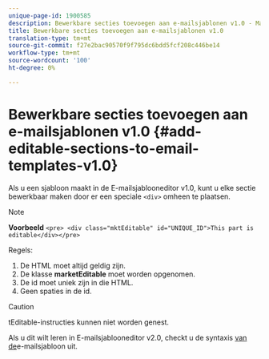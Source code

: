 ```yaml
---
unique-page-id: 1900585
description: Bewerkbare secties toevoegen aan e-mailsjablonen v1.0 - Marketo Docs - Productdocumentatie
title: Bewerkbare secties toevoegen aan e-mailsjablonen v1.0
translation-type: tm+mt
source-git-commit: f27e2bac90570f9f795dc6bdd5fcf208c446be14
workflow-type: tm+mt
source-wordcount: '100'
ht-degree: 0%

---
```



# Bewerkbare secties toevoegen aan e-mailsjablonen v1.0 {#add-editable-sections-to-email-templates-v1.0}

Als u een sjabloon maakt in de E-mailsjablooneditor v1.0, kunt u elke sectie bewerkbaar maken door er een speciale `<div>` omheen te plaatsen.

>[!NOTE]
>
>**Voorbeeld**
>`<pre> <div class="mktEditable" id="UNIQUE_ID">This part is editable</div></pre>`

Regels:

1. De HTML moet altijd geldig zijn.
1. De klasse **marketEditable** moet worden opgenomen.
1. De id moet uniek zijn in die HTML.
1. Geen spaties in de id.

>[!CAUTION]
>
>tEditable-instructies kunnen niet worden genest.

Als u dit wilt leren in E-mailsjablooneditor v2.0, checkt u de syntaxis [van de](/help/marketo/product-docs/email-marketing/general/email-editor-2/email-template-syntax.md)e-mailsjabloon uit.
